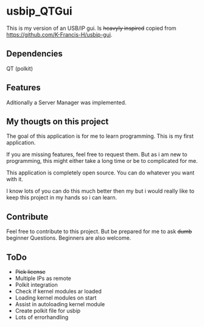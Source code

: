 # usbip_QTGui  

This is my version of an USB/IP gui.
Is ~~heavyly inspired~~ copied from <https://github.com/K-Francis-H/usbip-gui>.

## Dependencies

QT
(polkit)

## Features

Aditionally a Server Manager was implemented.

## My thougts on this project

The goal of this application is for me to learn programming.
This is my first application.

If you are missing features, feel free to request them. But as i am new to programming, this might either take a long time or be to complicated for me.

This application is completely open source. You can do whatever you want with it.

I know lots of you can do this much better then my but i would really like to keep this project in my hands so i can learn.

## Contribute

Feel free to contribute to this project. But be prepared for me to ask ~~dumb~~ beginner Questions. Beginners are also welcome.

## ToDo

- ~~Pick license~~
- Multiple IPs as remote
- Polkit integration
- Check if kernel modules ar loaded
- Loading kernel modules on start
- Assist in autoloading kernel module
- Create polkit file for usbip
- Lots of errorhandling
